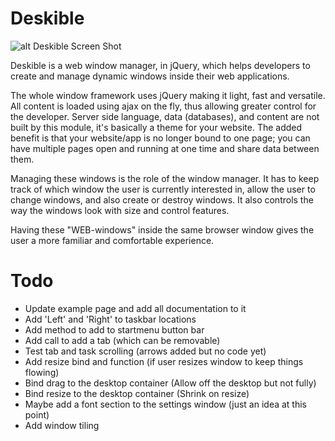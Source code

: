 # Deskible
![alt Deskible Screen Shot](https://rawgit.com/TheSin-/deskible/master/resources/images/logo.png "Screen Shot")

Deskible is a web window manager, in jQuery, which helps developers to create and manage dynamic windows inside their web applications.

The whole window framework uses jQuery making it light, fast and versatile. All content is loaded using ajax on the fly, thus allowing greater control for the developer.  Server side language, data (databases), and content are not built by this module, it's basically a theme for your website. The added benefit is that your website/app is no longer bound to one page; you can have multiple pages open and running at one time and share data between them.

Managing these windows is the role of the window manager. It has to keep track of which window the user is currently interested in, allow the user to change windows, and also create or destroy windows. It also controls the way the windows look with size and control features.

Having these "WEB-windows" inside the same browser window gives the user a more familiar and comfortable experience.

# Todo
* Update example page and add all documentation to it
* Add 'Left' and 'Right' to taskbar locations
* Add method to add to startmenu button bar
* Add call to add a tab (which can be removable)
* Test tab and task scrolling (arrows added but no code yet)
* Add resize bind and function (if user resizes window to keep things flowing)
* Bind drag to the desktop container (Allow off the desktop but not fully)
* Bind resize to the desktop container (Shrink on resize)
* Maybe add a font section to the settings window (just an idea at this point)
* Add window tiling
